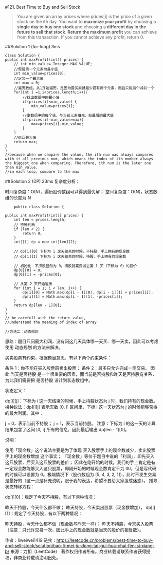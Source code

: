 #121. Best Time to Buy and Sell Stock
>You are given an array prices where prices[i] is the price of a given stock on the ith day.
You want to **maximize your profit** by choosing a **single day to buy one stock** and choosing a **different day in the future to sell that stock**.
**Return the maximum profit** you can achieve from this transaction. If you cannot achieve any profit, return 0.





##Solution 1 (for-loop)
3ms

    class Solution {
    public int maxProfit(int[] prices) {
        // int min_value= Integer.MAX_VALUE;
        //假设第一个元素为最小值
        int min_value=prices[0]; 
        //定义一个最大值
        int max = 0;
        //遍历数组，从1开始遍历，是因为要买卖就最少要有两个元素，而且只能后个减前一个
        for(int i =1;i<prices.length;i++){
            //找出数组中的最小值
            if(prices[i]<min_value) {
                min_value=prices[i];
            }
            //拿数组中的每个值，与当前元素相减，取最后的最大值
            if(prices[i]-min_value>max){
                max=prices[i]-min_value;
            } 
        }
        //返回最大值
        return max;
    }
    }
    //because when we campare the value, the ith num was always campares with it all previous num, which means the index of ith number always the biggest one when comparing. Therefore, ith num is the later one than min_value.
    //in each loop, compare to the max

##Solution 2 (DP)
23ms
复杂度分析：

时间复杂度：O(N)，遍历股价数组可以得到最优解；
空间复杂度：O(N)，状态数组的长度为 N

        public class Solution {

    public int maxProfit(int[] prices) {
        int len = prices.length;
        // 特殊判断
        if (len < 2) {
            return 0;
        }
        int[][] dp = new int[len][2];

        // dp[i][0] 下标为 i 这天结束的时候，不持股，手上拥有的现金数
        // dp[i][1] 下标为 i 这天结束的时候，持股，手上拥有的现金数

        // 初始化：不持股显然为 0，持股就需要减去第 1 天（下标为 0）的股价
        dp[0][0] = 0;
        dp[0][1] = -prices[0];

        // 从第 2 天开始遍历
        for (int i = 1; i < len; i++) {
            dp[i][0] = Math.max(dp[i - 1][0], dp[i - 1][1] + prices[i]);
            dp[i][1] = Math.max(dp[i - 1][1], -prices[i]);
        }
        return dp[len - 1][0];
    }
    }
    // be carefull with the return value, 
    //understand the meaning of index of array
    
    //方法二：动态规划
思路：题目只问最大利润，没有问这几天具体哪一天买、哪一天卖，因此可以考虑使用 动态规划 的方法来解决。

买卖股票有约束，根据题目意思，有以下两个约束条件：

条件 1：你不能在买入股票前卖出股票；
条件 2：最多只允许完成一笔交易。
因此 当天是否持股 是一个很重要的因素，而当前是否持股和昨天是否持股有关系，为此我们需要把 是否持股 设计到状态数组中。

状态定义：

dp[i][j]：下标为 i 这一天结束的时候，手上持股状态为 j 时，我们持有的现金数。换种说法：dp[i][j] 表示天数 [0, i] 区间里，下标 i 这一天状态为 j 的时候能够获得的最大利润。其中：

j = 0，表示当前不持股；
j = 1，表示当前持股。
注意：下标为 i 的这一天的计算结果包含了区间 [0, i] 所有的信息，因此最后输出 dp[len - 1][0]。

说明：

使用「现金数」这个说法主要是为了体现 买入股票手上的现金数减少，卖出股票手上的现金数增加 这个事实；
「现金数」等价于题目中说的「利润」，即先买入这只股票，后买入这只股票的差价；
因此在刚开始的时候，我们的手上肯定是有一定现金数能够买入这只股票，即刚开始的时候现金数肯定不为 00，但是写代码的时候可以设置为 0。极端情况下（股价数组为 [5, 4, 3, 2, 1]），此时不发生交易是最好的（这一点是补充说明，限于我的表达，希望不要给大家造成迷惑）。
推导状态转移方程：

dp[i][0]：规定了今天不持股，有以下两种情况：

昨天不持股，今天什么都不做；
昨天持股，今天卖出股票（现金数增加），
dp[i][1]：规定了今天持股，有以下两种情况：

昨天持股，今天什么都不做（现金数与昨天一样）；
昨天不持股，今天买入股票（注意：只允许交易一次，因此手上的现金数就是当天的股价的相反数）。

作者：liweiwei1419
链接：https://leetcode.cn/problems/best-time-to-buy-and-sell-stock/solution/bao-li-mei-ju-dong-tai-gui-hua-chai-fen-si-xiang-b/
来源：力扣（LeetCode）
著作权归作者所有。商业转载请联系作者获得授权，非商业转载请注明出处。
